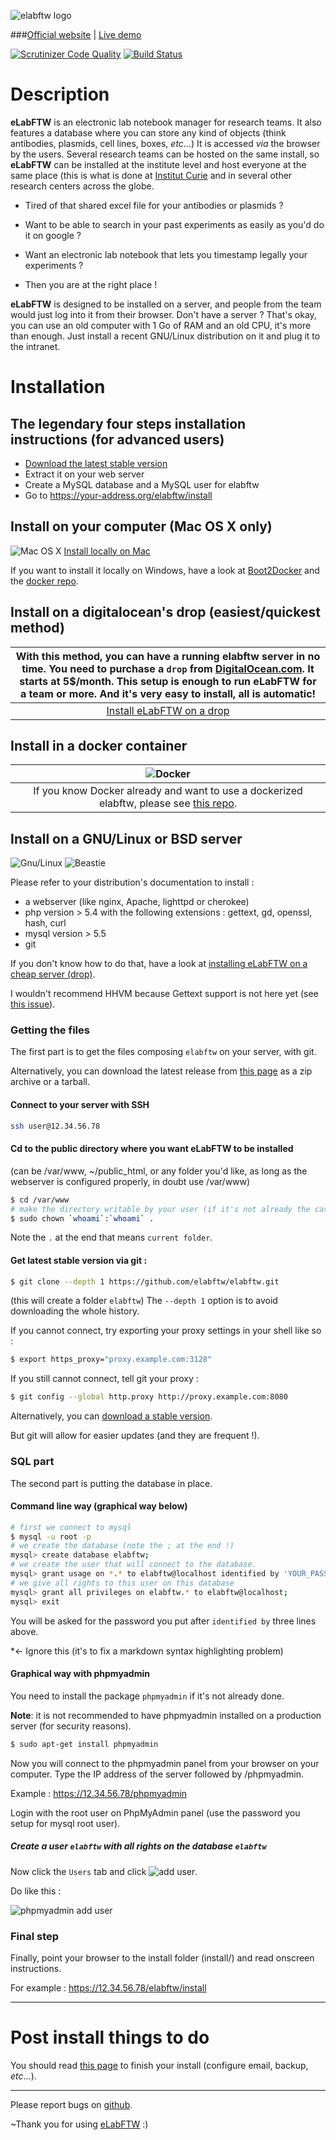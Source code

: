 ![elabftw logo](http://i.imgur.com/hq6SAZf.png)

###[Official website](http://www.elabftw.net) | [Live demo](https://demo.elabftw.net)

[![Scrutinizer Code Quality](https://scrutinizer-ci.com/g/elabftw/elabftw/badges/quality-score.png?b=next)](https://scrutinizer-ci.com/g/elabftw/elabftw/?branch=next)
[![Build Status](https://scrutinizer-ci.com/g/elabftw/elabftw/badges/build.png?b=next)](https://scrutinizer-ci.com/g/elabftw/elabftw/build-status/next)

# Description

**eLabFTW** is an electronic lab notebook manager for research teams. It also features a database where you can store any kind of objects (think antibodies, plasmids, cell lines, boxes, _etc_…)
It is accessed _via_ the browser by the users. Several research teams can be hosted on the same install, so **eLabFTW** can be installed at the institute level and host everyone at the same place (this is what is done at [Institut Curie](http://www.curie.fr) and in several other research centers across the globe.

- Tired of that shared excel file for your antibodies or plasmids ?

- Want to be able to search in your past experiments as easily as you'd do it on google ?

- Want an electronic lab notebook that lets you timestamp legally your experiments ?

- Then you are at the right place !

**eLabFTW** is designed to be installed on a server, and people from the team would just log into it from their browser.
Don't have a server ? That's okay, you can use an old computer with 1 Go of RAM and an old CPU, it's more than enough. Just install a recent GNU/Linux distribution on it and plug it to the intranet.

# Installation
## The legendary four steps installation instructions (for advanced users)
* [Download the latest stable version](https://github.com/elabftw/elabftw/releases/latest/)
* Extract it on your web server
* Create a MySQL database and a MySQL user for elabftw
* Go to https://your-address.org/elabftw/install

## Install on your computer (Mac OS X only)
![Mac OS X](https://i.imgur.com/t62AQAi.png)
[Install locally on Mac](https://github.com/elabftw/elabftw/wiki/installmac)

If you want to install it locally on Windows, have a look at [Boot2Docker](http://boot2docker.io/) and the [docker repo](https://github.com/elabftw/docker-elabftw).
## Install on a digitalocean's drop (easiest/quickest method)
With this method, you can have a running elabftw server in no time. You need to purchase a `drop` from [DigitalOcean.com](https://www.digitalocean.com/pricing/). It starts at 5$/month. This setup is enough to run eLabFTW for a team or more. And it's very easy to install, all is automatic! |
:--------------------------------------------------------------:|
[Install eLabFTW on a drop](https://github.com/elabftw/drop-elabftw#how-to-use) |

## Install in a docker container
![Docker](https://i.imgur.com/VRjbY8R.png) |
:------------------------------------------:|
If you know Docker already and want to use a dockerized elabftw, please see [this repo](https://github.com/elabftw/docker-elabftw). |

## Install on a GNU/Linux or BSD server

![Gnu/Linux](https://i.imgur.com/WkqWf5f.png) ![Beastie](https://i.imgur.com/8vGuEya.png)

Please refer to your distribution's documentation to install :
* a webserver (like nginx, Apache, lighttpd or cherokee)
* php version > 5.4 with the following extensions : gettext, gd, openssl, hash, curl
* mysql version > 5.5
* git

If you don't know how to do that, have a look at [installing eLabFTW on a cheap server (drop)](https://github.com/elabftw/drop-elabftw#how-to-use).

I wouldn't recommend HHVM because Gettext support is not here yet (see [this issue](https://github.com/facebook/hhvm/issues/1228)).

### Getting the files

The first part is to get the files composing `elabftw` on your server, with git.

Alternatively, you can download the latest release from [this page](https://github.com/elabftw/elabftw/releases/latest) as a zip archive or a tarball.

#### Connect to your server with SSH
~~~ sh
ssh user@12.34.56.78
~~~

#### Cd to the public directory where you want eLabFTW to be installed
(can be /var/www, ~/public\_html, or any folder you'd like, as long as the webserver is configured properly, in doubt use /var/www)
~~~ sh
$ cd /var/www
# make the directory writable by your user (if it's not already the case)
$ sudo chown `whoami`:`whoami` .
~~~
Note the `.` at the end that means `current folder`.

#### Get latest stable version via git :
~~~ sh
$ git clone --depth 1 https://github.com/elabftw/elabftw.git
~~~
(this will create a folder `elabftw`)
The `--depth 1` option is to avoid downloading the whole history.

If you cannot connect, try exporting your proxy settings in your shell like so :
~~~ sh
$ export https_proxy="proxy.example.com:3128"
~~~
If you still cannot connect, tell git your proxy :
~~~ sh
$ git config --global http.proxy http://proxy.example.com:8080
~~~

Alternatively, you can [download a stable version](https://github.com/elabftw/elabftw/releases/latest).

But git will allow for easier updates (and they are frequent !).

### SQL part
The second part is putting the database in place.
#### Command line way (graphical way below)
~~~ sh
# first we connect to mysql
$ mysql -u root -p
# we create the database (note the ; at the end !)
mysql> create database elabftw;
# we create the user that will connect to the database.
mysql> grant usage on *.* to elabftw@localhost identified by 'YOUR_PASSWORD';
# we give all rights to this user on this database
mysql> grant all privileges on elabftw.* to elabftw@localhost;
mysql> exit
~~~
You will be asked for the password you put after `identified by` three lines above.

*<- Ignore this (it's to fix a markdown syntax highlighting problem)


#### Graphical way with phpmyadmin
You need to install the package `phpmyadmin` if it's not already done.

**Note**: it is not recommended to have phpmyadmin installed on a production server (for security reasons).

~~~sh
$ sudo apt-get install phpmyadmin
~~~

Now you will connect to the phpmyadmin panel from your browser on your computer. Type the IP address of the server followed by /phpmyadmin.

Example : https://12.34.56.78/phpmyadmin

Login with the root user on PhpMyAdmin panel (use the password you setup for mysql root user).
##### Create a user `elabftw` with all rights on the database `elabftw`

Now click the `Users` tab and click ![add user](http://i.imgur.com/SJmdg0Z.png).

Do like this :

![phpmyadmin add user](http://i.imgur.com/kE1gtT1.png)


### Final step
Finally, point your browser to the install folder (install/) and read onscreen instructions.

For example : https://12.34.56.78/elabftw/install

-------------------------------------------------

# Post install things to do 
You should read [this page](https://github.com/elabftw/elabftw/wiki/finalizing) to finish your install (configure email, backup, *etc*…).

-------------------------------------------------

Please report bugs on [github](https://github.com/elabftw/elabftw/issues).

~Thank you for using [eLabFTW](http://www.elabftw.net) :)
